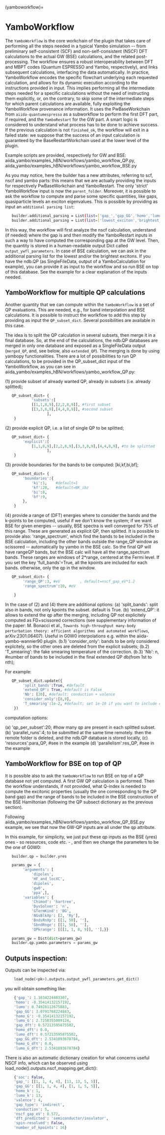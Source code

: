 (yamboworkflow)=

# YamboWorkflow

The `YamboWorkflow`  is the core workchain of the plugin that takes care of performing all the steps needed in a typical Yambo simulation -- 
from preliminary self-consistent (SCF) and non-self-consistent (NSCF) DFT calculations to the actual GW (BSE) calculations, and the related post-processing. 
The workflow ensures a robust interoperability between DFT and MBPT codes (Quantum ESPRESSO and Yambo, respectively), and links subsequent calculations, 
interfacing the data automatically. In practice, YamboWorkflow encodes the specific flowchart underlying each requested calculation, and allows 
for its dynamic execution according to the instructions provided in input. This implies performing all the intermediate steps needed for a specific calculations 
without the need of instructing them explicitly, or, on the contrary, to skip some of the intermediate steps for which parent calculations are available, fully 
exploiting the YamboWorkflow provenance information. It uses the PwBaseWorkchain from `aiida-quantumespresso`
as a subworkflow to perform the first DFT part, if required, and the `YamboRestart` for the GW part. A smart logic is considered to understand what 
process has to be done to achieve success. If the previous calculation is not ``finished_ok``, the workflow will exit in a failed state: we suppose that 
the success of an input calculation is guaranteed by the BaseRestartWorkchain used at the lower level of the plugin. 

Example scripts are provided, respectively for GW and BSE: aiida_yambo/examples_hBN/workflows/yambo_workflow_QP.py, aiida_yambo/examples_hBN/workflows/yambo_workflow_BSE.py 

As you may notice, here the builder has a new attributes, referring to scf, nscf and yambo parts: this means that we are actually providing the inputs for 
respectively PwBaseWorkchain and YamboRestart. 
The only 'strict' YamboWorkflow input is now the ``parent_folder``. 
Moreover, it is possible to ask the workflow to compute and parse some specific quantities, like gaps, quasiparticle levels an exciton eigenvalues. 
This is possible by providing as input an `additional parsing list`:

```bash
   builder.additional_parsing = List(list=['gap_','gap_GG','homo','lumo']) #GW
   builder.additional_parsing = List(list=['lowest_exciton','brightest_exciton']) #BSE
```

In this way, the workflow will first analyze the nscf calculation, understand (if needed) where the gap is and then modify the YamboRestart inputs in such a way to have computed the corresponding gap at the GW level.
Then, the quantity is stored in a human-readable output Dict called `output_ywfl_parameters`.
In case of BSE calculation, we can ask in the additional parsing list for the lowest and/or the brightest excitons. If you have the ndb.QP (as SingleFileData, output of a YamboCalculation for example), you can provide it as 
input to the workflow and so run BSE on top of this database. See the example for a clear explanation of the inputs needed.

## YamboWorkflow for multiple QP calculations

Another quantity that we can compute within the `YamboWorkflow` is a set of QP evaluations. 
This are needed, e.g., for band interpolation and BSE calculations. It is possible to instruct the worlkflow to add 
this step by providing as input the `QP_subset_dict`. Several possibilities are available in this case. 

The idea is to split the QP calculation in several subsets, then merge it in a final database. So, at the end of the calculations, the ndb.QP databases are merged in only one database and exposed as a SingleFileData 
output (``merged_QP``, and, see below, also ``extended_QP``). The merging is done by using yambopy functionalities. 
There are a lot of possibilities to run QP calculations, to be provided in the QP_subset_dict input of the YamboWorkflow, as you can see in aiida_yambo/examples_hBN/workflows/yambo_workflow_QP.py: 
    
(1) provide subset of already wanted QP, already in subsets (i.e. already splitted);

```python
   QP_subset_dict= {
            'subsets':[
            [[1,1,8,9],[2,2,8,9]], #first subset
            [[3,3,8,9],[4,4,8,9]], #second subset
                   ],
    }
```

(2) provide explicit QP, i.e. a list of single QP to be splitted;

```python
   QP_subset_dict= {
        'explicit':[
            [1,1,8,9],[2,2,8,9],[3,3,8,9],[4,4,8,9], #to be splitted
                   ],
    }
```

(3) provide boundaries for the bands to be computed: [ki,kf,bi,bf];

```python
   QP_subset_dict= {
        'boundaries':{
            'ki':1,    #default=1
            'kf':20,   #default=NK_ibz
            'bi':8,
            'bf':9,
        },
    }
```

(4) provide a range of (DFT) energies where to consider the bands and the k-points to be computed, useful if we don't know the system; 
if we want BSE for given energies -- usually, BSE spectra is well converged for 75% of this range. These are generated as explicit QP, then splitted.
It is possible to provide also: 'range_spectrum', which find the bands to be included in the BSE calculation, including the other bands 
outside the range_QP window as scissored -- automatically by yambo in the BSE calc. So the final QP will have rangeQP bands, but the BSE calc will have all the range_spectrum bands. 
These ranges are windows of 2*range, centered at the Fermi level. 
If you set the key 'full_bands'=True, all the kpoints are included for each bands. otherwise, only the qp in the window.

```python
   QP_subset_dict= {
        'range_QP':3, #eV         , default=nscf_gap_eV*1.2
        'range_spectrum':10, #eV

    }
```

In the case of (2) and (4) there are additional options: (a) 'split_bands': split also in bands, not only kpoints the subset. default is True.
(b) 'extend_QP': it allows to extend the qp after the merging, including QP not explicitely computed as 
FD+scissored corrections (see supplementary information of the paper: M. Bonacci et al., 
`Towards high-throughput many-body perturbation theory: efficient algorithms and automated workflows`, arXiv:2301.06407). 
Useful in G0W0 interpolations e.g. within the aiida-yambo-wannier90 plugin. 
(b.1) 'consider_only': bands to be only considered explcitely, so the other ones are deleted from the explicit subsets; 
(b.2) 'T_smearing': the fake smearing temperature of the correction.
(b.3) 'Nb': n, #number of bands to be included in the final extended QP db(from 1st to nth);

For example:

```python
   QP_subset_dict.update({
        'split_bands':True, #default
        'extend_QP': True, #default is False
        'Nb': [20], #default: conduction + valence
        'consider_only':[8,9],
        'T_smearing':1e-2, #default; set 1e-10 if you want to include only scissor correction after the explicitly computed QP, i.e. non-smooth. 
    })
```

computation options: 

   (a) 'qp_per_subset':20; #how many qp are present in each splitted subset.
   (b) 'parallel_runs':4; to be submitted at the same time remotely. then the remote folder is deleted, and the ndb.QP database is stored locally,
   (c) 'resources':para_QP, #see in the example
   (d) 'parallelism':res_QP, #see in the example


## YamboWorkflow for BSE on top of QP

It is possible also to ask the `YamboWorkflow` to run BSE on top of a QP database not yet computed. A first GW QP calculation is performed.
Then the workflow understands, if not provided, what Q-index is needed to compute the excitonic properties (usually the one corresponding to the QP band gap) and the range of bands to be included in the BSE construction
of the BSE Hamiltonian (following the QP subsect dictionary as the previous section).

Following aiida_yambo/examples_hBN/workflows/yambo_workflow_QP_BSE.py example, we see that now the GW-QP inputs are all under the qp attribute.

In this example, for simplicity, we just put these qp inputs as the BSE (yres) ones - so resources, code etc. - , and then we change the parameters to be the one of G0W0:

```python
   builder.qp = builder.yres

   params_gw = {
        'arguments': [
            'dipoles',
            'HF_and_locXC',
            'dipoles',
            'gw0',
            'ppa',],
        'variables': {
            'Chimod': 'hartree',
            'DysSolver': 'n',
            'GTermKind': 'BG',
            'NGsBlkXp': [2, 'Ry'],
            'BndsRnXp': [[1, 50], ''],
            'GbndRnge': [[1, 50], ''],
            'QPkrange': [[[1, 1, 8, 9]], ''],}}

   params_gw = Dict(dict=params_gw)
   builder.qp.yambo.parameters = params_gw
```

Outputs inspection:
-------------------

Outputs can be inspected via:

```python
    load_node(<pk>).outputs.output_ywfl_parameters.get_dict()
```

you will obtain something like:

```python
    {'gap_': 1.1034224483307,
    'homo': -0.35414132157192,
    'lumo': 0.74928112675883,
    'gap_GG': 3.0791768224843,
    'homo_G': -0.35414132157192,
    'lumo_G': 2.7250355009124,
    'gap_dft': 0.57213595875502,
    'homo_dft': 0.0,
    'lumo_dft': 0.57213595875502,
    'gap_GG_dft': 2.5341893678784,
    'homo_G_dft': 0.0,
    'lumo_G_dft': 2.5341893678784}
```

There is also an automatic dictionary creation for what concerns useful NSCF info, which 
can be observed using load_node(<pk>).outputs.nscf_mapping.get_dict():

```python
    {'soc': False,
    'gap_': [[1, 1, 4, 4], [13, 13, 5, 5]],
    'gap_GG': [[1, 1, 4, 4], [1, 1, 5, 5]],
    'homo_k': 1,
    'lumo_k': 13,
    'valence': 4,
    'gap_type': 'indirect',
    'conduction': 5,
    'nscf_gap_eV': 0.572,
    'dft_predicted': 'semiconductor/insulator',
    'spin-resolved': False,
    'number_of_kpoints': 16}
```